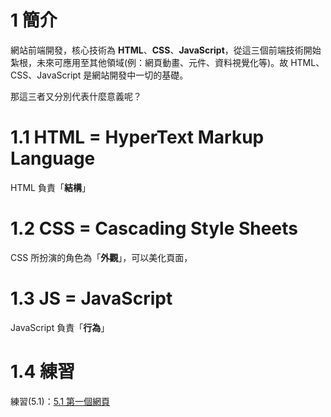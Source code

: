 # 1 簡介

網站前端開發，核心技術為 **HTML**、**CSS**、**JavaScript**，從這三個前端技術開始紮根，未來可應用至其他領域\(例：網頁動畫、元件、資料視覺化等\)。故 HTML、CSS、JavaScript 是網站開發中一切的基礎。

那這三者又分別代表什麼意義呢？

# 1.1 HTML = HyperText Markup Language

HTML 負責「**結構**」

# 1.2 CSS = Cascading Style Sheets

CSS 所扮演的角色為「**外觀**」，可以美化頁面，

# 1.3 JS = JavaScript

JavaScript 負責「**行為**」

# 1.4 練習

練習\(5.1\)：[5.1 第一個網頁](/assignments/firstweb.md)

